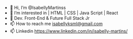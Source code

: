 - 👋 Hi, I’m @IsabellyMartinss
- 👀 I’m interested in | HTML | CSS | Java Script | React 
- 🌱 Dev. Front-End & Future Full Stack Jr 
- 📫 How to reach me isabellyksml@gmail.com
- 📫 Linkedin https://www.linkedin.com/in/isabelly-martins/

<!---
IsabellyMartinss/IsabellyMartinss is a ✨ special ✨ repository because its `README.md` (this file) appears on your GitHub profile.
You can click the Preview link to take a look at your changes.
--->
